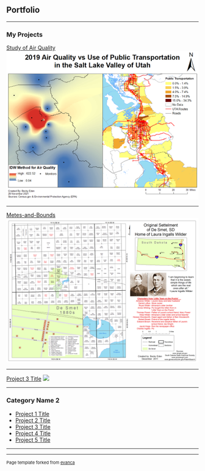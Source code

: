 ## Portfolio

---

### My Projects 

[Study of Air Quality](/sample_page)
<img src="images/2019 IDW Map1.png?raw=true"/>

---
[Metes-and-Bounds](/pdf/sample_presentation.pdf)
<img src="images/ModifiedDeSmetSouthDakota.png?raw=true"/>

---
[Project 3 Title](http://example.com/)
<img src="images/dummy_thumbnail.jpg?raw=true"/>

---

### Category Name 2

- [Project 1 Title](http://example.com/)
- [Project 2 Title](http://example.com/)
- [Project 3 Title](http://example.com/)
- [Project 4 Title](http://example.com/)
- [Project 5 Title](http://example.com/)

---




---
<p style="font-size:11px">Page template forked from <a href="https://github.com/evanca/quick-portfolio">evanca</a></p>
<!-- Remove above link if you don't want to attibute -->
